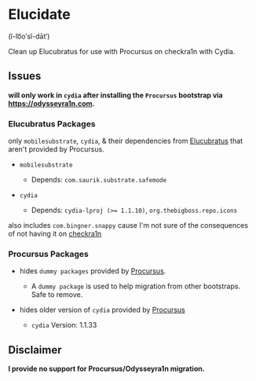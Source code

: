 # Elucidate

(ĭ-lo͞o′sĭ-dāt′) 

Clean up Elucubratus for use with Procursus on checkra1n with Cydia.

## Issues

**will only work in `cydia` after installing the `Procursus` bootstrap via https://odysseyra1n.com.**

### Elucubratus Packages

only `mobilesubstrate`, `cydia`, & their dependencies from [Elucubratus](https://apt.bingner.com) that aren't provided by Procursus.

  * `mobilesubstrate`
  
    * Depends: `com.saurik.substrate.safemode`
   
  * `cydia`
    
    * Depends: `cydia-lproj (>= 1.1.10)`, `org.thebigboss.repo.icons`
     
also includes `com.bingner.snappy` cause I'm not sure of the consequences of not having it on [checkra1n](https://checkra.in)
   
### Procursus Packages

 * hides `dummy packages` provided by [Procursus](https://github.com/ProcursusTeam/Procursus/blob/master/build_tools/make_dummy.sh).

   * A `dummy package` is used to help migration from other bootstraps. Safe to remove.
    
 * hides older version of `cydia` provided by [Procursus](https://github.com/ProcursusTeam/repo/blob/master/pool/main/iphoneos-arm64/1600/cydia_1.1.33_iphoneos-arm.deb)
    
   * `cydia` Version: 1.1.33
   
   
## Disclaimer
   
   **I provide no support for Procursus/Odysseyra1n migration.**
